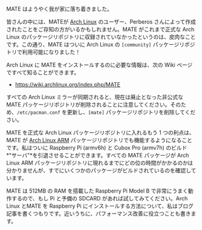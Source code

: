 <!-- 
.. link: 
.. description: 
.. tags: Arch Linux,Raspberry Pi,News
.. date: 2014/01/16 22:22:22
.. title: MATE は Arch Linux で公式に入手できます
.. slug: 2014-01-16-mate-officially-in-arch-linux
.. author: Martin Wimpress
-->

MATE はようやく我が家に落ち着きました。

皆さんの中には、MATEが [Arch Linux](https://www.archlinux.org) のユーザー、Perberos さんによって作成されたことをご存知の方がいるかもしれません。MATE がこれまで正式な Arch Linux のパッケージリポジトリに収録されていなかったというのは、皮肉なことです。この通り、MATE はついに Arch Linux の `[community]` パッケージリポジトリで利用可能になりました！

Arch Linux に MATE をインストールするのに必要な情報は、次の Wiki ページですべて知ることができます。

  * <https://wiki.archlinux.org/index.php/MATE>

すべての Arch Linux ミラーが同期されると、現在は廃止となった非公式な MATE パッケージリポジトリが削除されることに注意してください。そのため、`/etc/pacman.conf` を更新し、`[mate]` パッケージリポジトリを削除してください。

MATE を正式な Arch Linux パッケージリポジトリに入れるもう 1 つの利点は、MATE が [Arch Linux ARM](https://archlinuxarm.org/) パッケージリポジトリでも機能するようになることです。私はついに Raspberry Pi (armv6h) と Cubox Pro (armv7h) のビルド*"サーバ"*を引退させることができます。すべての MATE パッケージが Arch Linux ARM パッケージリポジトリに現れるまでにどの位の時間がかかるのかは分かりませんが、すでにいくつかのパッケージがビルドされているのを確認しています。

MATE は 512MB の RAM を搭載した Raspberry Pi Model B で非常にうまく動作するので、もし Pi と予備の SDCARD があれば試してみてください。Arch Linux とMATE を Raspberry Pi にインストールする方法について、私はブログ記事を書くつもりです。近いうちに、パフォーマンス改善に役立つことも書きます。
